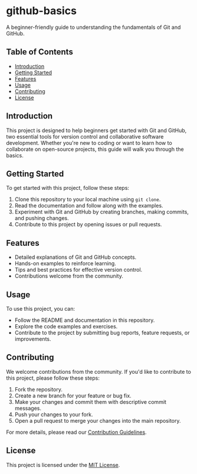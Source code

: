 # github-basics

A beginner-friendly guide to understanding the fundamentals of Git and GitHub.

## Table of Contents

- [Introduction](#introduction)
- [Getting Started](#getting-started)
- [Features](#features)
- [Usage](#usage)
- [Contributing](#contributing)
- [License](#license)

## Introduction

This project is designed to help beginners get started with Git and GitHub, two essential tools for version control and collaborative software development. Whether you're new to coding or want to learn how to collaborate on open-source projects, this guide will walk you through the basics.

## Getting Started

To get started with this project, follow these steps:

1. Clone this repository to your local machine using `git clone`.
2. Read the documentation and follow along with the examples.
3. Experiment with Git and GitHub by creating branches, making commits, and pushing changes.
4. Contribute to this project by opening issues or pull requests.

## Features

- Detailed explanations of Git and GitHub concepts.
- Hands-on examples to reinforce learning.
- Tips and best practices for effective version control.
- Contributions welcome from the community.

## Usage

To use this project, you can:

- Follow the README and documentation in this repository.
- Explore the code examples and exercises.
- Contribute to the project by submitting bug reports, feature requests, or improvements.

## Contributing

We welcome contributions from the community. If you'd like to contribute to this project, please follow these steps:

1. Fork the repository.
2. Create a new branch for your feature or bug fix.
3. Make your changes and commit them with descriptive commit messages.
4. Push your changes to your fork.
5. Open a pull request to merge your changes into the main repository.

For more details, please read our [Contribution Guidelines](CONTRIBUTING.md).

## License

This project is licensed under the [MIT License](LICENSE).
